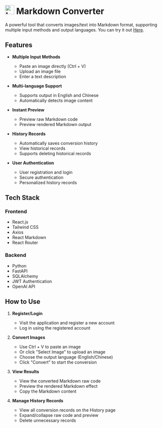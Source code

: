 # <img src="frontend/public/favicon.ico" alt="Logo" width="30" /> Markdown Converter

A powerful tool that converts images/text into Markdown format, supporting multiple input methods and output languages. You can try it out [Here](https://img2markdown.vercel.app/).

## Features

- **Multiple Input Methods**
  - Paste an image directly (Ctrl + V)
  - Upload an image file
  - Enter a text description

- **Multi-language Support**
  - Supports output in English and Chinese
  - Automatically detects image content

- **Instant Preview**
  - Preview raw Markdown code
  - Preview rendered Markdown output

- **History Records**
  - Automatically saves conversion history
  - View historical records
  - Supports deleting historical records

- **User Authentication**
  - User registration and login
  - Secure authentication
  - Personalized history records

## Tech Stack

### Frontend
- React.js
- Tailwind CSS
- Axios
- React Markdown
- React Router

### Backend
- Python
- FastAPI
- SQLAlchemy
- JWT Authentication
- OpenAI API

## How to Use

1. **Register/Login**
   - Visit the application and register a new account
   - Log in using the registered account

2. **Convert Images**
   - Use Ctrl + V to paste an image
   - Or click "Select Image" to upload an image
   - Choose the output language (English/Chinese)
   - Click "Convert" to start the conversion

3. **View Results**
   - View the converted Markdown raw code
   - Preview the rendered Markdown effect
   - Copy the Markdown content

4. **Manage History Records**
   - View all conversion records on the History page
   - Expand/collapse raw code and preview
   - Delete unnecessary records
